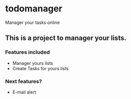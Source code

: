 # todomanager
Manager your tasks online

## This is a project to manager your lists.

### Features included
* Manager yours lists
* Create Tasks for yours lists

### Next features?
* E-mail alert